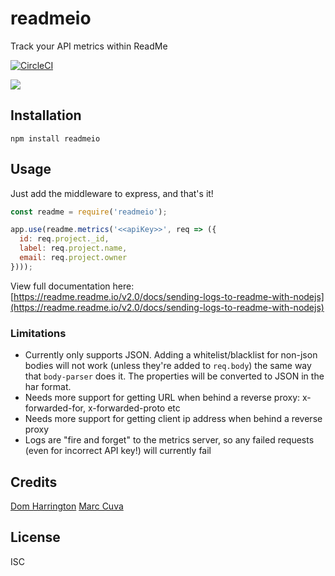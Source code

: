 # readmeio

Track your API metrics within ReadMe

[![CircleCI](https://circleci.com/gh/readmeio/readme-node.svg?style=svg)](https://circleci.com/gh/readmeio/readme-node)

[![](https://d3vv6lp55qjaqc.cloudfront.net/items/1M3C3j0I0s0j3T362344/Untitled-2.png)](https://readme.io)

## Installation

```
npm install readmeio
```

## Usage

Just add the middleware to express, and that's it!

```javascript
const readme = require('readmeio');

app.use(readme.metrics('<<apiKey>>', req => ({
  id: req.project._id,
  label: req.project.name,
  email: req.project.owner
})));
```

View full documentation here: [https://readme.readme.io/v2.0/docs/sending-logs-to-readme-with-nodejs](https://readme.readme.io/v2.0/docs/sending-logs-to-readme-with-nodejs)


### Limitations
- Currently only supports JSON. Adding a whitelist/blacklist for non-json bodies will not work (unless they're added to `req.body`)
the same way that `body-parser` does it. The properties will be converted to JSON in the har format.
- Needs more support for getting URL when behind a reverse proxy: x-forwarded-for, x-forwarded-proto etc
- Needs more support for getting client ip address when behind a reverse proxy
- Logs are "fire and forget" to the metrics server, so any failed requests (even for incorrect API key!) will currently fail

## Credits
[Dom Harrington](https://github.com/domharrington/)
[Marc Cuva](https://github.com/mjcuva/)

## License

ISC
